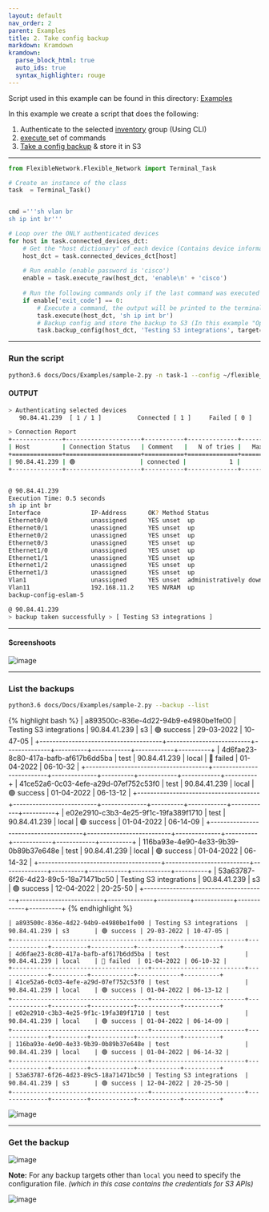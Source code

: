 ```yaml
---
layout: default
nav_order: 2
parent: Examples
title: 2. Take config backup
markdown: Kramdown
kramdown:
  parse_block_html: true
  auto_ids: true
  syntax_highlighter: rouge
---
```



Script used in this example can be found in this directory: [Examples](https://github.com/eslam-gomaa/Flexible-Network/tree/develop/docs/Docs/Examples)


In this example we create a script that does the following:
1. Authenticate to the selected [inventory](https://eslam-gomaa.github.io/Flexible-Network/inventory) group (Using CLI)
2. [execute ](https://eslam-gomaa.github.io/Flexible-Network/terminal_class_methods#execute) set of commands
3. [Take a config backup](https://eslam-gomaa.github.io/Flexible-Network/Docs/ConfigBackup-storage/config-backup-storage/) & store it in S3


---

```python
from FlexibleNetwork.Flexible_Network import Terminal_Task

# Create an instance of the class
task  = Terminal_Task()


cmd ='''sh vlan br
sh ip int br'''

# Loop over the ONLY authenticated devices
for host in task.connected_devices_dct:
    # Get the "host dictionary" of each device (Contains device information including the SSH channel that will be used for commands execution)
    host_dct = task.connected_devices_dct[host]
    
    # Run enable (enable password is 'cisco')
    enable = task.execute_raw(host_dct, 'enable\n' + 'cisco')
    
    # Run the following commands only if the last command was executed successfully
    if enable['exit_code'] == 0: 
        # Execute a command, the output will be printed to the terminal
        task.execute(host_dct, 'sh ip int br')
        # Backup config and store the backup to S3 (In this example "Openstack object storage")
        task.backup_config(host_dct, 'Testing S3 integrations', target='s3')
```

---

### Run the script

```bash
python3.6 docs/Docs/Examples/sample-2.py -n task-1 --config ~/flexible_network.cfg  --inventory user/hots  --authenticate-group works --user orange --password cisco
```

#### OUTPUT


```bash
> Authenticating selected devices
   90.84.41.239  [ 1 / 1 ]          Connected [ 1 ]     Failed [ 0 ]    

> Connection Report   
+--------------+---------------------+-----------+--------------+---------------+-------------------------+---------------+
| Host         | Connection Status   | Comment   |   N of tries |   Max Retries |   Time tring in seconds | Fail Reason   |
+==============+=====================+===========+==============+===============+=========================+===============+
| 90.84.41.239 | 🟢                  | connected |            1 |             3 |                       1 |               |
+--------------+---------------------+-----------+--------------+---------------+-------------------------+---------------+


@ 90.84.41.239
Execution Time: 0.5 seconds
sh ip int br
Interface              IP-Address      OK? Method Status                Protocol
Ethernet0/0            unassigned      YES unset  up                    up      
Ethernet0/1            unassigned      YES unset  up                    up      
Ethernet0/2            unassigned      YES unset  up                    up      
Ethernet0/3            unassigned      YES unset  up                    up      
Ethernet1/0            unassigned      YES unset  up                    up      
Ethernet1/1            unassigned      YES unset  up                    up      
Ethernet1/2            unassigned      YES unset  up                    up      
Ethernet1/3            unassigned      YES unset  up                    up      
Vlan1                  unassigned      YES unset  administratively down down    
Vlan11                 192.168.11.2    YES NVRAM  up                    up      
backup-config-eslam-5

@ 90.84.41.239
> backup taken successfully > [ Testing S3 integrations ]
```

---

#### Screenshoots


![image](https://user-images.githubusercontent.com/33789516/163047768-910992cd-035d-4996-8198-d11c294ccdca.png)


---

### List the backups

```bash
python3.6 docs/Docs/Examples/sample-2.py --backup --list
```

{% highlight bash %}
| a893500c-836e-4d22-94b9-e4980be1fe00 | Testing S3 integrations  | 90.84.41.239 | s3       | 🟢 success | 29-03-2022 | 10-47-05 |
+--------------------------------------+--------------------------+--------------+----------+------------+------------+----------+
| 4d6fae23-8c80-417a-bafb-af617b6dd5ba | test                     | 90.84.41.239 | local    | 🔴 failed  | 01-04-2022 | 06-10-32 |
+--------------------------------------+--------------------------+--------------+----------+------------+------------+----------+
| 41ce52a6-0c03-4efe-a29d-07ef752c53f0 | test                     | 90.84.41.239 | local    | 🟢 success | 01-04-2022 | 06-13-12 |
+--------------------------------------+--------------------------+--------------+----------+------------+------------+----------+
| e02e2910-c3b3-4e25-9f1c-19fa389f1710 | test                     | 90.84.41.239 | local    | 🟢 success | 01-04-2022 | 06-14-09 |
+--------------------------------------+--------------------------+--------------+----------+------------+------------+----------+
| 116ba93e-4e90-4e33-9b39-0b89b37e648e | test                     | 90.84.41.239 | local    | 🟢 success | 01-04-2022 | 06-14-32 |
+--------------------------------------+--------------------------+--------------+----------+------------+------------+----------+
| 53a63787-6f26-4d23-89c5-18a71471bc50 | Testing S3 integrations  | 90.84.41.239 | s3       | 🟢 success | 12-04-2022 | 20-25-50 |
+--------------------------------------+--------------------------+--------------+----------+------------+------------+----------+
{% endhighlight %}

```
| a893500c-836e-4d22-94b9-e4980be1fe00 | Testing S3 integrations  | 90.84.41.239 | s3       | 🟢 success | 29-03-2022 | 10-47-05 |
+--------------------------------------+--------------------------+--------------+----------+------------+------------+----------+
| 4d6fae23-8c80-417a-bafb-af617b6dd5ba | test                     | 90.84.41.239 | local    | 🔴 failed  | 01-04-2022 | 06-10-32 |
+--------------------------------------+--------------------------+--------------+----------+------------+------------+----------+
| 41ce52a6-0c03-4efe-a29d-07ef752c53f0 | test                     | 90.84.41.239 | local    | 🟢 success | 01-04-2022 | 06-13-12 |
+--------------------------------------+--------------------------+--------------+----------+------------+------------+----------+
| e02e2910-c3b3-4e25-9f1c-19fa389f1710 | test                     | 90.84.41.239 | local    | 🟢 success | 01-04-2022 | 06-14-09 |
+--------------------------------------+--------------------------+--------------+----------+------------+------------+----------+
| 116ba93e-4e90-4e33-9b39-0b89b37e648e | test                     | 90.84.41.239 | local    | 🟢 success | 01-04-2022 | 06-14-32 |
+--------------------------------------+--------------------------+--------------+----------+------------+------------+----------+
| 53a63787-6f26-4d23-89c5-18a71471bc50 | Testing S3 integrations  | 90.84.41.239 | s3       | 🟢 success | 12-04-2022 | 20-25-50 |
+--------------------------------------+--------------------------+--------------+----------+------------+------------+----------+
```

![image](https://user-images.githubusercontent.com/33789516/163048128-21054160-d338-4475-8711-766942cdf62d.png)


---


### Get the backup



![image](https://user-images.githubusercontent.com/33789516/163049335-7dfcfc02-302c-4601-a4d0-45dce0796e66.png)

**Note:** For any backup targets other than `local` you need to specify the configuration file. _(which in this case contains the credentials for S3 APIs)_

![image](https://user-images.githubusercontent.com/33789516/163049627-a5ec7962-8fbf-487b-bcd9-1ac9a146cc6c.png)